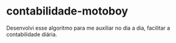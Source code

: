 # contabilidade-motoboy
Desenvolvi esse algoritmo para me auxiliar no dia a dia, facilitar a contabilidade diária.
